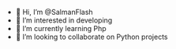 - 👋 Hi, I’m @SalmanFlash
- 👀 I’m interested in developing
- 🌱 I’m currently learning Php
- 💞️ I’m looking to collaborate on Python projects


<!---
SalmanFlash/SalmanFlash is a ✨ special ✨ repository because its `README.md` (this file) appears on your GitHub profile.
You can click the Preview link to take a look at your changes.
--->
